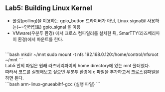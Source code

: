 ## Lab5: Building Linux Kernel
- 폴링(polling)을 이용하는 gpio_button 드라이버가 아닌, Linux signal을 사용하는(~=인터럽트) gpio_signal 을 이용
- VMware(우분투 환경) 에서 크로스 컴파일러를 설치한 뒤, SmarTTY(라즈베리파이 환경)에서 마운트를 한다.
<br>
```bash
mkdir ~/mnt 
sudo mount -t nfs 192.168.0.120:/home/control/nfsroot ~/mnt
```
<br>
Lab5 안의 파일은 원래 라즈베리파이의 home directory에 있는 mnt 폴더였다.
<br>
따라서 코드를 실행해보고 싶으면 우분투 환경에 c 파일을 추가하고서 크로스컴파일을 하면 된다.
<br>
```bash
arm-linux-gnueabihf-gcc {실행 파일}
```
